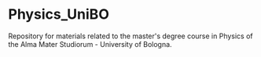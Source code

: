 # Physics_UniBO
Repository for materials related to the master's degree course in Physics of the Alma Mater Studiorum - University of Bologna.
